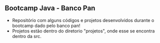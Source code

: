 ## Bootcamp Java - Banco Pan
- Repositório com alguns códigos e projetos desenvolvidos durante o bootcamp dado pelo banco pan!
- Projetos estão dentro do diretorio "projetos", onde esse se encontra dentro da src.

